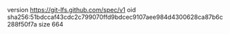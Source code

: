 version https://git-lfs.github.com/spec/v1
oid sha256:51bdccaf43cdc2c799070ffd9bdcec9107aee984d4300628ca87b6c288f50f7a
size 664
